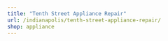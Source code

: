 ```yaml
---
title: "Tenth Street Appliance Repair"
url: /indianapolis/tenth-street-appliance-repair/
shop: appliance
---
```

